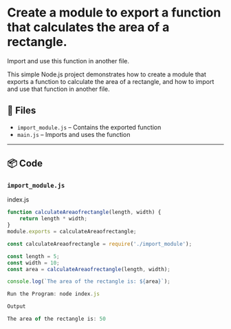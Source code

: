 # Create a module to export a function that calculates the area of a rectangle.  
Import and use this function in another file.

This simple Node.js project demonstrates how to create a module that exports a function to calculate the area of a rectangle, and how to import and use that function in another file.

## 📁 Files

- `import_module.js` – Contains the exported function
- `main.js` – Imports and uses the function

---

## 📦 Code

### `import_module.js`

index.js

```javascript
function calculateAreaofrectangle(length, width) {
    return length * width;
}
module.exports = calculateAreaofrectangle;

const calculateAreaofrectangle = require('./import_module');

const length = 5;
const width = 10;
const area = calculateAreaofrectangle(length, width);

console.log(`The area of the rectangle is: ${area}`);

Run the Program: node index.js

Output

The area of the rectangle is: 50



